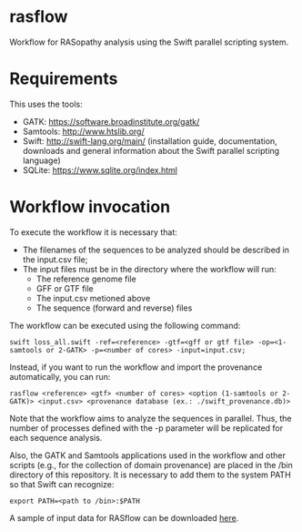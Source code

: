 # rasflow

Workflow for RASopathy analysis using the Swift parallel scripting system.

Requirements
============

This uses the tools:
- GATK: https://software.broadinstitute.org/gatk/
- Samtools: http://www.htslib.org/
- Swift: http://swift-lang.org/main/ (installation guide, documentation, downloads and general information about the Swift parallel scripting language)
- SQLite: https://www.sqlite.org/index.html

Workflow invocation
===================

To execute the workflow it is necessary that:
* The filenames of the sequences to be analyzed should be described in the input.csv file;
* The input files must be in the directory where the workflow will run: 
	* The reference genome file
	* GFF or GTF file
	* The input.csv metioned above
	* The sequence (forward and reverse) files

The workflow can be executed using the following command:

```
swift loss_all.swift -ref=<reference> -gtf=<gff or gtf file> -op=<1-samtools or 2-GATK> -p=<number of cores> -input=input.csv; 
```

Instead, if you want to run the workflow and import the provenance automatically, you can run:

```
rasflow <reference> <gtf> <number of cores> <option (1-samtools or 2-GATK)> <input.csv> <provenance database (ex.: ./swift_provenance.db)>
```

Note that the workflow aims to analyze the sequences in parallel. Thus, the number of processes defined with the -p parameter will be replicated for each sequence analysis.

Also, the GATK and Samtools applications used in the workflow and other scripts (e.g., for the collection of domain provenance) are placed in the /bin directory of this repository. It is necessary to add them to the system PATH so that Swift can recognize:

```
export PATH=<path to /bin>:$PATH
```

A sample of input data for RASflow can be downloaded [here](https://zenodo.org/record/1304274).


